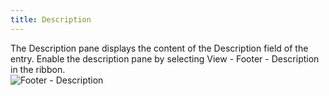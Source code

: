```yaml
---
title: Description
---
```

The Description pane displays the content of the Description field of the entry. Enable the description pane by selecting View - Footer - Description in the ribbon.  
![Footer - Description](https://webdevolutions.azureedge.net/docs/en/rdm/mac/clip10587.png) 


